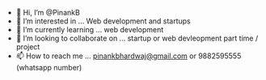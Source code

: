- 👋 Hi, I’m @PinankB
- 👀 I’m interested in ... Web development and startups
- 🌱 I’m currently learning ... web development
- 💞️ I’m looking to collaborate on ... startup or web devleopment part time / project
- 📫 How to reach me ... pinankbhardwaj@gmail.com or 9882595555 (whatsapp number)

<!---
PinankB/PinankB is a ✨ special ✨ repository because its `README.md` (this file) appears on your GitHub profile.
You can click the Preview link to take a look at your changes.
--->
